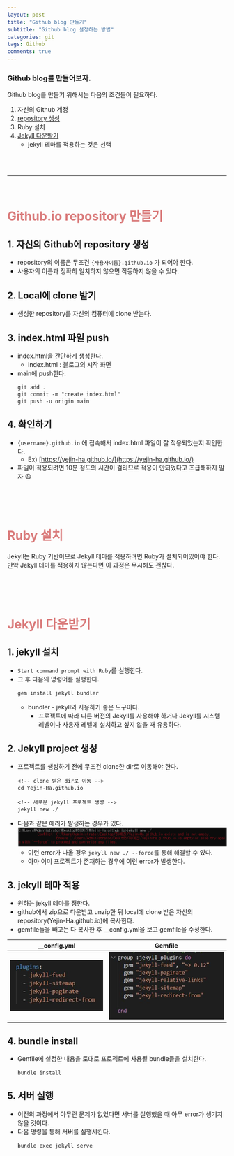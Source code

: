 ```yaml
---
layout: post
title: "Github blog 만들기"
subtitle: "Github blog 설정하는 방법"
categories: git
tags: Github
comments: true
---
```

### **Github blog를 만들어보자.**
Github blog를 만들기 위해서는 다음의 조건들이 필요하다.
1. 자신의 Github 계정
2. [repository 생성](#span-style"colorda7c7c"githubio-repository-만들기span)
3. Ruby 설치 
4. [Jekyll 다운받기](#span-style"colorda7c7c"jekyll-다운받기span)
    - jekyll 테마를 적용하는 것은 선택<br/>

<br/>
<br/>
<hr/>
<br/>

# <span style="color:#da7c7c">Github.io repository 만들기</span>
## 1. 자신의 Github에 repository 생성
- repository의 이름은 무조건 `{사용자이름}.github.io` 가 되어야 한다.
- 사용자의 이름과 정확히 일치하지 않으면 작동하지 않을 수 있다.

## 2. Local에 clone 받기
- 생성한 repository를 자신의 컴퓨터에 clone 받는다.

## 3. index.html 파일 push
- index.html을 간단하게 생성한다.
    - index.html : 블로그의 시작 화면
- main에 push한다.
    ```
    git add .
    git commit -m "create index.html"
    git push -u origin main
    ```

## 4. 확인하기
- `{username}.github.io` 에 접속해서 index.html 파일이 잘 적용되었는지 확인한다.
    - Ex) [https://yejin-ha.github.io/](https://yejin-ha.github.io/) 
- 파일이 적용되려면 10분 정도의 시간이 걸리므로 적용이 안되었다고 조급해하지 말자 :smiley:

<br/>
<br/>
<br/>

# <span style="color:#da7c7c">Ruby 설치</span>
Jekyll는 Ruby 기반이므로 Jekyll 테마를 적용하려면 Ruby가 설치되어있어야 한다.  
만약 Jekyll 테마를 적용하지 않는다면 이 과정은 무시해도 괜찮다.

<br/>
<br/>
<br/>

# <span style="color:#da7c7c">Jekyll 다운받기</span>
## 1. jekyll 설치
- `Start command prompt with Ruby`를 실행한다.
- 그 후 다음의 명령어를 실행한다.
    ```
    gem install jekyll bundler
    ```
    - bundler - jekyll와 사용하기 좋은 도구이다.
        - 프로젝트에 따라 다른 버전의 Jekyll를 사용해야 하거나 Jekyll를 시스템 레벨이나 사용자 레벨에 설치하고 싶지 않을 때 유용하다.

## 2. Jekyll project 생성
- 프로젝트를 생성하기 전에 무조건 clone한 dir로 이동해야 한다.
    ```
    <!-- clone 받은 dir로 이동 -->
    cd Yejin-Ha.github.io

    <!-- 새로운 jekyll 프로젝트 생성 -->
    jekyll new ./
    ```
- 다음과 같은 에러가 발생하는 경우가 있다. 
    ![Image Alt 텍스트](/assets/img/Gitblog/gitblog_jekyllerr1.png)
    - 이런 error가 나올 경우 `jekyll new ./ --force`를 통해 해결할 수 있다.
    - 아마 이미 프로젝트가 존재하는 경우에 이런 error가 발생한다.

## 3. jekyll 테마 적용
- 원하는 jekyll 테마를 정한다.
- github에서 zip으로 다운받고 unzip한 뒤 local에 clone 받은 자신의 repository(Yejin-Ha.github.io)에 복사한다.
- gemfile들을 빼고는 다 복사한 후 __config.yml을 보고 gemfile을 수정한다.  

__config.yml             |  Gemfile
:-----------------------:|:-----------------------:
![Image Alt 텍스트](/assets/img/Gitblog/config1.JPG) | ![ML_decision_tree_3_0](/assets/img/Gitblog/genfile1.JPG)

## 4. bundle install
- Genfile에 설정한 내용을 토대로 프로젝트에 사용될 bundle들을 설치한다.
    ```
    bundle install
    ```

## 5. 서버 실행
- 이전의 과정에서 아무런 문제가 없었다면 서버를 실행했을 때 아무 error가 생기지 않을 것이다.
- 다음 명령을 통해 서버를 실행시킨다.
    ```
    bundle exec jekyll serve
    ```